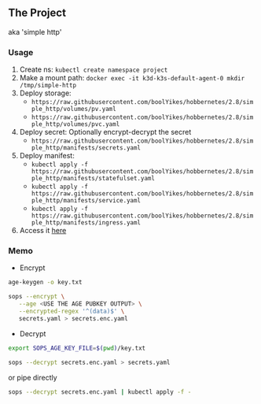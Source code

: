 ## The Project
aka 'simple http'
### Usage
1. Create ns: `kubectl create namespace project`
2. Make a mount path: `docker exec -it k3d-k3s-default-agent-0 mkdir /tmp/simple-http`
3. Deploy storage:
   - `https://raw.githubusercontent.com/boolYikes/hobbernetes/2.8/simple_http/volumes/pv.yaml`
   - `https://raw.githubusercontent.com/boolYikes/hobbernetes/2.8/simple_http/volumes/pvc.yaml`
4. Deploy secret: Optionally encrypt-decrypt the secret
   - `https://raw.githubusercontent.com/boolYikes/hobbernetes/2.8/simple_http/manifests/secrets.yaml`
5. Deploy manifest:
   - `kubectl apply -f https://raw.githubusercontent.com/boolYikes/hobbernetes/2.8/simple_http/manifests/statefulset.yaml`
   - `kubectl apply -f https://raw.githubusercontent.com/boolYikes/hobbernetes/2.8/simple_http/manifests/service.yaml`
   - `kubectl apply -f https://raw.githubusercontent.com/boolYikes/hobbernetes/2.8/simple_http/manifests/ingress.yaml`
6. Access it [here](http://localhost:8081)

### Memo
- Encrypt

```bash
age-keygen -o key.txt

sops --encrypt \
   --age <USE THE AGE PUBKEY OUTPUT> \
   --encrypted-regex '^(data)$' \
   secrets.yaml > secrets.enc.yaml
```

- Decrypt

```bash
export SOPS_AGE_KEY_FILE=$(pwd)/key.txt

sops --decrypt secrets.enc.yaml > secrets.yaml
```

or pipe directly 

```bash
sops --decrypt secrets.enc.yaml | kubectl apply -f -
```